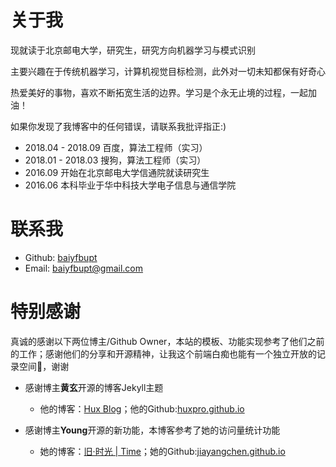 # 关于我
现就读于北京邮电大学，研究生，研究方向机器学习与模式识别 

主要兴趣在于传统机器学习，计算机视觉目标检测，此外对一切未知都保有好奇心  

热爱美好的事物，喜欢不断拓宽生活的边界。学习是个永无止境的过程，一起加油！

如果你发现了我博客中的任何错误，请联系我批评指正:)

- 2018.04 - 2018.09 百度，算法工程师（实习）
- 2018.01 - 2018.03 搜狗，算法工程师（实习）
- 2016.09 开始在北京邮电大学信通院就读研究生
- 2016.06 本科毕业于华中科技大学电子信息与通信学院

# 联系我
- Github: [baiyfbupt](https://github.com/baiyfbupt)
- Email: <baiyfbupt@gmail.com>

# 特别感谢

真诚的感谢以下两位博主/Github Owner，本站的模板、功能实现参考了他们之前的工作；感谢他们的分享和开源精神，让我这个前端白痴也能有一个独立开放的记录空间🍻，谢谢
- 感谢博主**黄玄**开源的博客Jekyll主题
  - 他的博客：[Hux Blog](http://huangxuan.me)；他的Github:[huxpro.github.io](https://github.com/Huxpro/huxpro.github.io)

- 感谢博主**Young**开源的新功能，本博客参考了她的访问量统计功能
  - 她的博客：[旧·时光 \| Time](https://chenjiayang.me)；她的Github:[jiayangchen.github.io](https://github.com/jiayangchen/jiayangchen.github.io)

